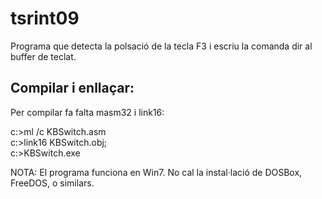 # tsrint09

Programa que detecta la polsació de la tecla F3 i escriu la comanda dir<cr> al buffer de teclat.

## Compilar i enllaçar:

Per compilar fa falta masm32 i link16:

c:\>ml /c KBSwitch.asm  
c:\>link16 KBSwitch.obj;  
c:\>KBSwitch.exe

NOTA: El programa funciona en Win7. No cal la instal·lació de DOSBox, FreeDOS, o similars.
